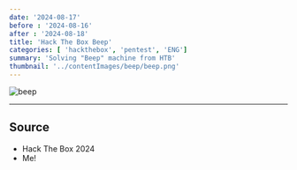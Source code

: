 ```yaml
---
date: '2024-08-17'
before : '2024-08-16'
after : '2024-08-18'
title: 'Hack The Box Beep'
categories: [ 'hackthebox', 'pentest', 'ENG']
summary: 'Solving "Beep" machine from HTB'
thumbnail: '../contentImages/beep/beep.png'
---
```


![beep](../contentImages/beep/beep.png)

---
## Source

- Hack The Box 2024
- Me!

